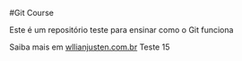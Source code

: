 #Git Course

Este é um repositório teste para ensinar como o Git funciona

Saiba mais em [wllianjusten.com.br](http://willianjusten.com.br)
Teste
15